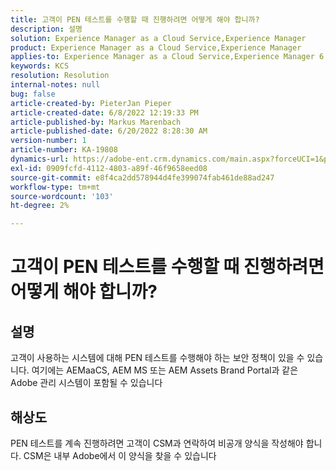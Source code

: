 ```yaml
---
title: 고객이 PEN 테스트를 수행할 때 진행하려면 어떻게 해야 합니까?
description: 설명
solution: Experience Manager as a Cloud Service,Experience Manager
product: Experience Manager as a Cloud Service,Experience Manager
applies-to: Experience Manager as a Cloud Service,Experience Manager 6.5
keywords: KCS
resolution: Resolution
internal-notes: null
bug: false
article-created-by: PieterJan Pieper
article-created-date: 6/8/2022 12:19:33 PM
article-published-by: Markus Marenbach
article-published-date: 6/20/2022 8:28:30 AM
version-number: 1
article-number: KA-19808
dynamics-url: https://adobe-ent.crm.dynamics.com/main.aspx?forceUCI=1&pagetype=entityrecord&etn=knowledgearticle&id=4e30cf3f-25e7-ec11-bb3c-000d3a3bdca6
exl-id: 0909fcfd-4112-4803-a89f-46f9658eed08
source-git-commit: e8f4ca2dd578944d4fe399074fab461de88ad247
workflow-type: tm+mt
source-wordcount: '103'
ht-degree: 2%

---
```


# 고객이 PEN 테스트를 수행할 때 진행하려면 어떻게 해야 합니까?

## 설명


고객이 사용하는 시스템에 대해 PEN 테스트를 수행해야 하는 보안 정책이 있을 수 있습니다.
여기에는 AEMaaCS, AEM MS 또는 AEM Assets Brand Portal과 같은 Adobe 관리 시스템이 포함될 수 있습니다


## 해상도


PEN 테스트를 계속 진행하려면 고객이 CSM과 연락하여 비공개 양식을 작성해야 합니다.
CSM은 내부 Adobe에서 이 양식을 찾을 수 있습니다
